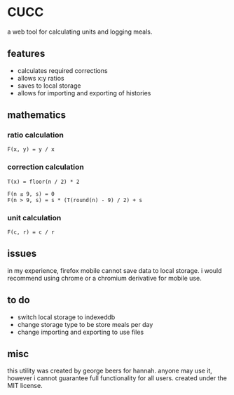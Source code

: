 CUCC
====

a web tool for calculating units and logging meals.

features
--------

+ calculates required corrections
+ allows x:y ratios
+ saves to local storage
+ allows for importing and exporting of histories

mathematics
----------

### ratio calculation
```
F(x, y) = y / x
```
### correction calculation
```
T(x) = floor(n / 2) * 2

F(n ≤ 9, s) = 0
F(n > 9, s) = s * (T(round(n) - 9) / 2) + s
```
### unit calculation
```
F(c, r) = c / r
```

issues
------
in my experience, firefox mobile cannot save data to local storage.
i would recommend using chrome or a chromium derivative for mobile use.

to do
-----

+ switch local storage to indexeddb
+ change storage type to be store meals per day
+ change importing and exporting to use files

misc
----

this utility was created by george beers for hannah.
anyone may use it, however i cannot guarantee full functionality for all users.
created under the MIT license.
